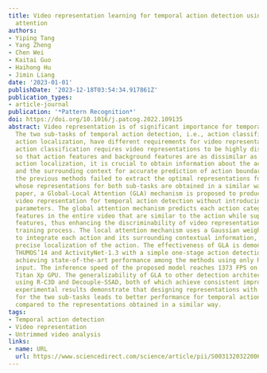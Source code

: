 ```yaml
---
title: Video representation learning for temporal action detection using global-local
  attention
authors:
- Yiping Tang
- Yang Zheng
- Chen Wei
- Kaitai Guo
- Haihong Hu
- Jimin Liang
date: '2023-01-01'
publishDate: '2023-12-18T03:54:34.917861Z'
publication_types:
- article-journal
publication: '*Pattern Recognition*'
doi: https://doi.org/10.1016/j.patcog.2022.109135
abstract: Video representation is of significant importance for temporal action detection.
  The two sub-tasks of temporal action detection, i.e., action classification and
  action localization, have different requirements for video representation. Specifically,
  action classification requires video representations to be highly discriminative,
  so that action features and background features are as dissimilar as possible. For
  action localization, it is crucial to obtain information about the action itself
  and the surrounding context for accurate prediction of action boundaries. However,
  the previous methods failed to extract the optimal representations for the two sub-tasks,
  whose representations for both sub-tasks are obtained in a similar way. In this
  paper, a Global-Local Attention (GLA) mechanism is proposed to produce a more powerful
  video representation for temporal action detection without introducing additional
  parameters. The global attention mechanism predicts each action category by integrating
  features in the entire video that are similar to the action while suppressing other
  features, thus enhancing the discriminability of video representation during the
  training process. The local attention mechanism uses a Gaussian weighting function
  to integrate each action and its surrounding contextual information, thereby enabling
  precise localization of the action. The effectiveness of GLA is demonstrated on
  THUMOS’14 and ActivityNet-1.3 with a simple one-stage action detection network,
  achieving state-of-the-art performance among the methods using only RGB images as
  input. The inference speed of the proposed model reaches 1373 FPS on a single Nvidia
  Titan Xp GPU. The generalizability of GLA to other detection architectures is verified
  using R-C3D and Decouple-SSAD, both of which achieve consistent improvements. The
  experimental results demonstrate that designing representations with different properties
  for the two sub-tasks leads to better performance for temporal action detection
  compared to the representations obtained in a similar way.
tags:
- Temporal action detection
- Video representation
- Untrimmed video analysis
links:
- name: URL
  url: https://www.sciencedirect.com/science/article/pii/S003132032200615X
---
```

